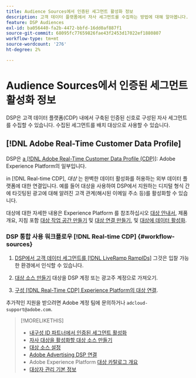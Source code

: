 ```yaml
---
title: Audience Sources에서 인증된 세그먼트 활성화 정보
description: 고객 데이터 플랫폼에서 자사 세그먼트를 수집하는 방법에 대해 알아봅니다.
feature: DSP Audiences
exl-id: ba056440-fa2b-4472-bbfd-16dd0af887f1
source-git-commit: 68095fc77659826fae43f2453d17022ef1880807
workflow-type: tm+mt
source-wordcount: '276'
ht-degree: 2%

---
```


# Audience Sources에서 인증된 세그먼트 활성화 정보

<!-- Doesn't specifically explain what you can do in our UI -->

DSP은 고객 데이터 플랫폼(CDP) 내에서 구축된 인증된 신호로 구성된 자사 세그먼트를 수집할 수 있습니다. 수집된 세그먼트를 배치 대상으로 사용할 수 있습니다.

## [!DNL Adobe Real-Time Customer Data Profile]

DSP은 [a [!DNL Adobe Real-Time Customer Data Profile (CDP)]](https://experienceleague.adobe.com/docs/experience-platform/rtcdp/overview.html?lang=ko): Adobe Experience Platform의 일부입니다.

in [!DNL Real-time CDP], *대상* 는 완벽한 데이터 활성화를 허용하는 외부 데이터 플랫폼에 대한 연결입니다. 예를 들어 대상을 사용하여 DSP에서 지원하는 디지털 형식 간에 타깃팅된 광고에 대해 알려진 고객 관계(해시된 이메일 주소 등)를 활성화할 수 있습니다.

대상에 대한 자세한 내용은 Experience Platform 를 참조하십시오 [대상 안내서](https://experienceleague.adobe.com/docs/experience-platform/destinations/home.html), 제품 개요, 지침 포함 [대상 작업 공간 만들기](https://experienceleague.adobe.com/docs/experience-platform/destinations/ui/destinations-workspace.html) 및 [대상 연결 만들기](https://experienceleague.adobe.com/docs/experience-platform/destinations/ui/connect-destination.html), 및 [대상에 데이터 활성화](https://experienceleague.adobe.com/docs/experience-platform/destinations/ui/activate/activate-segment-streaming-destinations.html).

### DSP 통합 사용 워크플로우 [!DNL Real-time CDP] {#workflow-sources}

1. [DSP에서 고객 데이터 세그먼트를 [!DNL LiveRamp RampIDs]](source-durable-id.md) 그것은 입찰 가능한 환경에서 인식할 수 있습니다.<!-- I don't think I need this here: This requires DSP account-level and campaign-level settings to enable segment sharing with [!DNL LiveRamp], which will translate customer data to [!DNL RampIDs] to create targetable segments. Your Adobe Account Team will perform this configuration. -->

1. [대상 소스 만들기](source-create.md) 대상을 DSP 계정 또는 광고주 계정으로 가져오기.

1. [구성 [!DNL Real-Time CDP] Experience Platform의 대상 연결](https://experienceleague.adobe.com/docs/experience-platform/destinations/catalog/advertising/adobe-advertising-cloud-connection.html).

추가적인 지원을 받으려면 Adobe 계정 팀에 문의하거나 `adcloud-support@adobe.com`.

>[!MORELIKETHIS]
>
>* [내구성 ID 파트너에서 인증된 세그먼트 활성화](source-durable-id.md)
>* [자사 대상을 활성화할 대상 소스 만들기](source-create.md)
>* [대상 소스 설정](source-settings.md)
>* [Adobe Advertising DSP 연결](https://experienceleague.adobe.com/docs/experience-platform/destinations/catalog/advertising/adobe-advertising-cloud-connection.html)
>* Adobe Experience Platform [대상 카탈로그 개요](https://experienceleague.adobe.com/docs/experience-platform/destinations/catalog/overview.html)
>* [대상자 관리 기본 정보](/help/dsp/audiences/audience-about.md)

